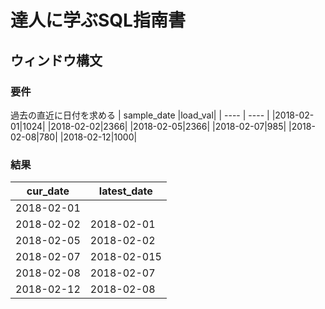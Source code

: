 # 達人に学ぶSQL指南書
## ウィンドウ構文
### 要件
過去の直近に日付を求める
| sample_date |load_val|
| ---- | ---- |
|2018-02-01|1024|
|2018-02-02|2366|
|2018-02-05|2366|
|2018-02-07|985|
|2018-02-08|780|
|2018-02-12|1000|
### 結果
| cur_date |latest_date|
| ---- | ---- |
|2018-02-01|
|2018-02-02|2018-02-01|
|2018-02-05|2018-02-02|
|2018-02-07|2018-02-015|
|2018-02-08|2018-02-07|
|2018-02-12|2018-02-08|



